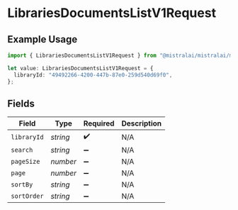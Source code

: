 # LibrariesDocumentsListV1Request

## Example Usage

```typescript
import { LibrariesDocumentsListV1Request } from "@mistralai/mistralai/models/operations";

let value: LibrariesDocumentsListV1Request = {
  libraryId: "49492266-4200-447b-87e0-259d540d69f0",
};
```

## Fields

| Field              | Type               | Required           | Description        |
| ------------------ | ------------------ | ------------------ | ------------------ |
| `libraryId`        | *string*           | :heavy_check_mark: | N/A                |
| `search`           | *string*           | :heavy_minus_sign: | N/A                |
| `pageSize`         | *number*           | :heavy_minus_sign: | N/A                |
| `page`             | *number*           | :heavy_minus_sign: | N/A                |
| `sortBy`           | *string*           | :heavy_minus_sign: | N/A                |
| `sortOrder`        | *string*           | :heavy_minus_sign: | N/A                |